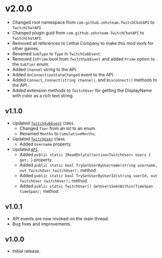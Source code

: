 # v2.0.0

- Changed root namespace from `com.github.zehsteam.TwitchChatAPI` to `TwitchChatAPI`.
- Changed plugin guid from `com.github.zehsteam.TwitchChatAPI` to `TwitchChatAPI`.
- Removed all references to Lethal Company to make this mod work for other games.
- Renamed `SubType` to `Type` in `TwitchSubEvent`.
- Removed `IsPrime` bool from `TwitchSubEvent` and added `Prime` option to the `SubTier` enum.
- Added `Channel` string to the API.
- Added `OnConnectionStateChanged` event to the API.
- Added `Connect`, `Connect(string channel)`, and `Disconnect()` methods to the API.
- Added extension methods to `TwitchUser` for getting the DisplayName with color as a rich text string.

## v1.1.0

- Updated [`TwitchSubEvent`](https://github.com/ZehsTeam/Lethal-Company-TwitchChatAPI/blob/main/TwitchChatAPI/Objects/TwitchEvents.cs#L14) class.
  - Changed `Tier` from an int to an enum.
  - Renamed `Months` to `CumulativeMonths`.
- Updated [`TwitchUser`](https://github.com/ZehsTeam/Lethal-Company-TwitchChatAPI/blob/main/TwitchChatAPI/Objects/TwitchUser.cs) class.
  - Added `Username` property.
- Updated [`API`](https://github.com/ZehsTeam/Lethal-Company-TwitchChatAPI/blob/main/TwitchChatAPI/API.cs).
  - Added `public static IReadOnlyCollection<TwitchUser> Users { get; }` property.
  - Added `public static bool TryGetUserByUsername(string username, out TwitchUser twitchUser);` method.
  - Added `public static bool TryGetUserByUserId(string userId, out TwitchUser twitchUser);` method.
  - Added `public static TwitchUser[] GetUsersSeenWithin(TimeSpan timeSpan);` method.

## v1.0.1

- API events are now invoked on the main thread.
- Bug fixes and improvements.

## v1.0.0

- Initial release.